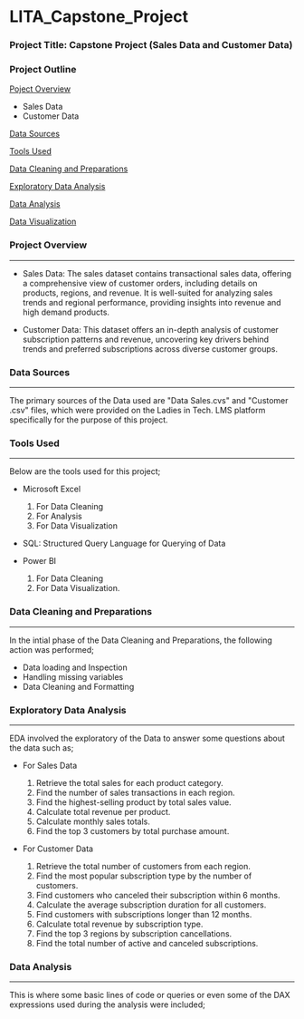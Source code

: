 # LITA_Capstone_Project

### Project Title: Capstone Project (Sales Data and Customer Data)

### Project Outline

[Poject Overview](#project-overview)
  - Sales Data
  - Customer Data

[Data Sources](#data-sources)

[Tools Used](#tools-used)

[Data Cleaning and Preparations](#data-cleaning-and-preparations)

[Exploratory Data Analysis](#exploratory-data-analysis)

[Data Analysis](#data-analysis)

[Data Visualization](#data-visualization)

### Project Overview
---
  - Sales Data: The sales dataset contains transactional sales data, offering a comprehensive view of customer orders, including details on products, regions, and revenue. It is well-suited for analyzing sales trends and regional performance, providing insights into revenue and high demand products.

  - Customer Data: This dataset offers an in-depth analysis of customer subscription patterns and revenue, uncovering key drivers behind trends and preferred subscriptions across diverse customer groups.

### Data Sources
---
The primary sources of the Data used are "Data Sales.cvs" and "Customer .csv" files, which were provided on the Ladies in Tech. LMS platform specifically for the purpose of this project.

### Tools Used
---
Below are the tools used for this project;
  - Microsoft Excel

      1. For Data Cleaning
      2. For Analysis
      3. For Data Visualization

  - SQL: Structured Query Language for Querying of Data
  - Power BI

      1. For Data Cleaning
      2. For Data Visualization.

### Data Cleaning and Preparations
---
In the intial phase of the Data Cleaning and Preparations, the following action was performed;

 - Data loading and Inspection
 - Handling missing variables
 - Data Cleaning and Formatting

### Exploratory Data Analysis
---
EDA involved the exploratory of the Data to answer some questions about the data such as;

 - For Sales Data
    1. Retrieve the total sales for each product category.
    2. Find the number of sales transactions in each region.
    3. Find the highest-selling product by total sales value.
    4. Calculate total revenue per product.
    5. Calculate monthly sales totals.
    6. Find the top 3 customers by total purchase amount.

 - For Customer Data
   1. Retrieve the total number of customers from each region.
   2. Find the most popular subscription type by the number of customers.
   3. Find customers who canceled their subscription within 6 months.
   4. Calculate the average subscription duration for all customers.
   5. Find customers with subscriptions longer than 12 months.
   6. Calculate total revenue by subscription type.
   7. Find the top 3 regions by subscription cancellations.
   8. Find the total number of active and canceled subscriptions.

### Data Analysis
---
This is where some basic lines of code or queries or even some of the DAX expressions used during the analysis were included;





